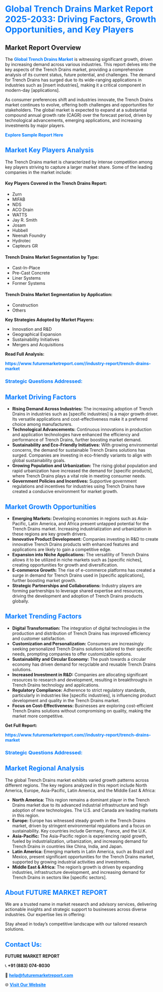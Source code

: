 <h1 style="color: #007BFF;">Global Trench Drains Market Report 2025-2033: Driving Factors, Growth Opportunities, and Key Players</h1>

<section id="overview">
<h2>Market Report Overview</h2>
<p>The <a href="https://www.futuremarketreport.com//industry-report/trench-drains-market" style="color: #007BFF; text-decoration: none;"><strong>Global Trench Drains Market</strong></a> is witnessing significant growth, driven by increasing demand across various industries. This report delves into the key aspects of the Trench Drains market, providing a comprehensive analysis of its current status, future potential, and challenges. The demand for Trench Drains has surged due to its wide-ranging applications in industries such as [insert industries], making it a critical component in modern-day [applications].</p>
<p>As consumer preferences shift and industries innovate, the Trench Drains market continues to evolve, offering both challenges and opportunities for stakeholders. The global market is expected to expand at a substantial compound annual growth rate (CAGR) over the forecast period, driven by technological advancements, emerging applications, and increasing investments by major players.</p>
</section>

<section id="overview">
<p><a href="https://www.futuremarketreport.com//request-sample/reportId=52299" style="color: #007BFF; text-decoration: none;"><strong>Explore Sample Report Here</strong></a></p>
</section>

<section id="key-players">
<h2 style="color: #007BFF;">Market Key Players Analysis</h2>
<p>The Trench Drains market is characterized by intense competition among key players striving to capture a larger market share. Some of the leading companies in the market include:</p>
<h4>Key Players Covered in the Trench Drains Report:</h4>
<ul><li>Zurn</li><li>MIFAB</li><li>NDS</li><li>ACO Drain</li><li>WATTS</li><li>Jay R. Smith</li><li>Josam</li><li>Hubbell</li><li>Neenah Foundry</li><li>Hydrotec</li><li>Capteurs GR</li></ul>
<h4>Trench Drains Market Segmentation by Type:</h4>
<ul><li>Cast-In-Place</li><li>Pre-Cast Concrete</li><li>Liner Systems</li><li>Former Systems</li></ul>

<h4>Trench Drains Market Segmentation by Application:</h4>
<ul><li>Construction</li><li>Others</li></ul>
<p><strong>Key Strategies Adopted by Market Players:</strong></p>
<ul>
<li>Innovation and R&D</li>
<li>Geographical Expansion</li>
<li>Sustainability Initiatives</li>
<li>Mergers and Acquisitions</li>
</ul>
</section>

<section>
<p><strong>Read Full Analysis: </strong></p><a href="https://www.futuremarketreport.com//industry-report/trench-drains-market" style="color: #007BFF; text-decoration: none;"><strong>https://www.futuremarketreport.com//industry-report/trench-drains-market</strong></a>
<h3 style="color: #007BFF;">Strategic Questions Addressed:</h3>
</section>

<section id="driving-factors">
<h2 style="color: #007BFF;">Market Driving Factors</h2>
<ul>
<li><strong>Rising Demand Across Industries:</strong> The increasing adoption of Trench Drains in industries such as [specific industries] is a major growth driver. Its versatile applications and cost-effectiveness make it a preferred choice among manufacturers.</li>
<li><strong>Technological Advancements:</strong> Continuous innovations in production and application technologies have enhanced the efficiency and performance of Trench Drains, further boosting market demand.</li>
<li><strong>Sustainability and Eco-Friendly Initiatives:</strong> With growing environmental concerns, the demand for sustainable Trench Drains solutions has surged. Companies are investing in eco-friendly variants to align with global sustainability goals.</li>
<li><strong>Growing Population and Urbanization:</strong> The rising global population and rapid urbanization have increased the demand for [specific products], where Trench Drains plays a vital role in meeting consumer needs.</li>
<li><strong>Government Policies and Incentives:</strong> Supportive government regulations and incentives for industries using Trench Drains have created a conducive environment for market growth.</li>
</ul>
</section>

<section id="growth-opportunities">
<h2 style="color: #007BFF;">Market Growth Opportunities</h2>
<ul>
<li><strong>Emerging Markets:</strong> Developing economies in regions such as Asia-Pacific, Latin America, and Africa present untapped potential for the Trench Drains market. Increasing industrialization and urbanization in these regions are key growth drivers.</li>
<li><strong>Innovative Product Development:</strong> Companies investing in R&D to create innovative Trench Drains products with enhanced features and applications are likely to gain a competitive edge.</li>
<li><strong>Expansion into Niche Applications:</strong> The versatility of Trench Drains allows it to be utilized in niche markets such as [specific niches], creating opportunities for growth and diversification.</li>
<li><strong>E-commerce Growth:</strong> The rise of e-commerce platforms has created a surge in demand for Trench Drains used in [specific applications], further boosting market growth.</li>
<li><strong>Strategic Partnerships and Collaborations:</strong> Industry players are forming partnerships to leverage shared expertise and resources, driving the development and adoption of Trench Drains products globally.</li>
</ul>
</section>

<section id="trending-factors">
<h2 style="color: #007BFF;">Market Trending Factors</h2>
<ul>
<li><strong>Digital Transformation:</strong> The integration of digital technologies in the production and distribution of Trench Drains has improved efficiency and customer satisfaction.</li>
<li><strong>Customization and Personalization:</strong> Consumers are increasingly seeking personalized Trench Drains solutions tailored to their specific needs, prompting companies to offer customizable options.</li>
<li><strong>Sustainability and Circular Economy:</strong> The push towards a circular economy has driven demand for recyclable and reusable Trench Drains solutions.</li>
<li><strong>Increased Investment in R&D:</strong> Companies are allocating significant resources to research and development, resulting in breakthroughs in Trench Drains technology and applications.</li>
<li><strong>Regulatory Compliance:</strong> Adherence to strict regulatory standards, particularly in industries like [specific industries], is influencing product development and quality in the Trench Drains market.</li>
<li><strong>Focus on Cost-Effectiveness:</strong> Businesses are exploring cost-efficient Trench Drains solutions without compromising on quality, making the market more competitive.</li>
</ul>
</section>

<section>
<p><strong>Get Full Report: </strong></p><a href="https://www.futuremarketreport.com//industry-report/trench-drains-market" style="color: #007BFF; text-decoration: none;"><strong>https://www.futuremarketreport.com//industry-report/trench-drains-market</strong></a>
<h3 style="color: #007BFF;">Strategic Questions Addressed:</h3>
</section>


<section id="regional-analysis">
<h2 style="color: #007BFF;">Market Regional Analysis</h2>
<p>The global Trench Drains market exhibits varied growth patterns across different regions. The key regions analyzed in this report include North America, Europe, Asia-Pacific, Latin America, and the Middle East & Africa:</p>
<ul>
<li><strong>North America:</strong> This region remains a dominant player in the Trench Drains market due to its advanced industrial infrastructure and high adoption of new technologies. The U.S. and Canada are leading markets in this region.</li>
<li><strong>Europe:</strong> Europe has witnessed steady growth in the Trench Drains market, driven by stringent environmental regulations and a focus on sustainability. Key countries include Germany, France, and the U.K.</li>
<li><strong>Asia-Pacific:</strong> The Asia-Pacific region is experiencing rapid growth, fueled by industrialization, urbanization, and increasing demand for Trench Drains in countries like China, India, and Japan.</li>
<li><strong>Latin America:</strong> Emerging markets in Latin America, such as Brazil and Mexico, present significant opportunities for the Trench Drains market, supported by growing industrial activities and investments.</li>
<li><strong>Middle East & Africa:</strong> The region’s growth is driven by expanding industries, infrastructure development, and increasing demand for Trench Drains in sectors like [specific sectors].</li>
</ul>
</section>

<footer>
<h2 style="color: #007BFF;">About FUTURE MARKET REPORT</h2>
<p>We are a trusted name in market research and advisory services, delivering actionable insights and strategic support to businesses across diverse industries. Our expertise lies in offering:</p>

<p>Stay ahead in today’s competitive landscape with our tailored research solutions.</p>

<h2 style="color: #007BFF;">Contact Us:</h2>
<p><strong>FUTURE MARKET REPORT</strong></p>
<p>📞 <strong>+91 (883) 074-8030</strong></p>
<p>📧 <strong><a href="mailto:help@futuremarketreport.com" style="color: #007BFF;">help@futuremarketreport.com</a></strong></p>
<p>🌐 <strong><a href="https://www.futuremarketreport.com/" style="color: #007BFF;">Visit Our Website</a></strong></p>
</footer>